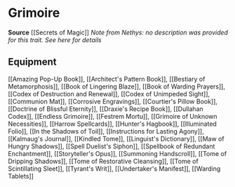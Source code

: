 ﻿---
id: '387'
name: Grimoire
rarity: Common
source: '[[DATABASE/source/Secrets of Magic|Secrets of Magic]]'
trait:
- Grimoire
type: Trait

---
# Grimoire

**Source** [[Secrets of Magic]] 
_Note from Nethys: no description was provided for this trait. See here for details_

## Equipment

[[Amazing Pop-Up Book]], [[Architect's Pattern Book]], [[Bestiary of Metamorphosis]], [[Book of Lingering Blaze]], [[Book of Warding Prayers]], [[Codex of Destruction and Renewal]], [[Codex of Unimpeded Sight]], [[Communion Mat]], [[Corrosive Engravings]], [[Courtier's Pillow Book]], [[Doctrine of Blissful Eternity]], [[Draxie's Recipe Book]], [[Dullahan Codex]], [[Endless Grimoire]], [[Festrem Mortu]], [[Grimoire of Unknown Necessities]], [[Harrow Spellcards]], [[Hunter's Hagbook]], [[Illuminated Folio]], [[In the Shadows of Toil]], [[Instructions for Lasting Agony]], [[Kalmaug's Journal]], [[Kindled Tome]], [[Linguist's Dictionary]], [[Maw of Hungry Shadows]], [[Spell Duelist's Siphon]], [[Spellbook of Redundant Enchantment]], [[Storyteller's Opus]], [[Summoning Handscroll]], [[Tome of Dripping Shadows]], [[Tome of Restorative Cleansing]], [[Tome of Scintillating Sleet]], [[Tyrant's Writ]], [[Undertaker's Manifest]], [[Warding Tablets]]